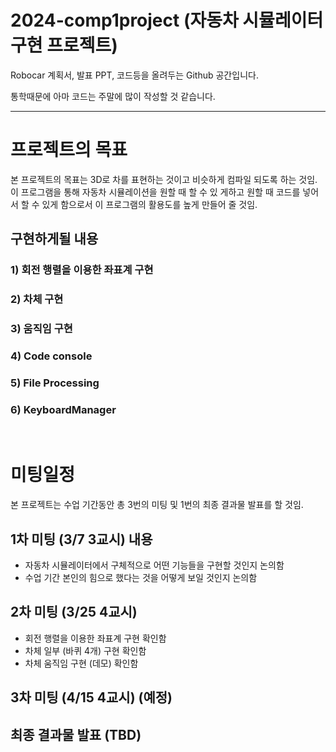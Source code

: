 # 2024-comp1project (자동차 시뮬레이터 구현 프로젝트)
Robocar 계획서, 발표 PPT, 코드등을 올려두는 Github 공간입니다.

통학때문에 아마 코드는 주말에 많이 작성할 것 같습니다.

------------

# 프로젝트의 목표
본 프로젝트의 목표는 3D로 차를 표현하는 것이고 비슷하게 컴파일 되도록 하는 것임. 
이 프로그램을 통해 자동차 시뮬레이션을 원할 때 할 수 있 게하고 원할 때 코드를 넣어서 할 수 있게 함으로서 이 프로그램의 활용도를 높게 만들어 줄 것임.

## 구현하게될 내용

### 1) 회전 행렬을 이용한 좌표계 구현

### 2) 차체 구현

### 3) 움직임 구현

### 4) Code console

### 5) File Processing

### 6) KeyboardManager


<br>

# 미팅일정
본 프로젝트는 수업 기간동안 총 3번의 미팅 및 1번의 최종 결과물 발표를 할 것임.

## 1차 미팅 (3/7 3교시) 내용
- 자동차 시뮬레이터에서 구체적으로 어떤 기능들을 구현할 것인지 논의함 
- 수업 기간 본인의 힘으로 했다는 것을 어떻게 보일 것인지 논의함 

## 2차 미팅 (3/25 4교시)
- 회전 행렬을 이용한 좌표계 구현 확인함
- 차체 일부 (바퀴 4개) 구현 확인함
- 차체 움직임 구현 (데모) 확인함

## 3차 미팅 (4/15 4교시) (예정)


## 최종 결과물 발표 (TBD)


